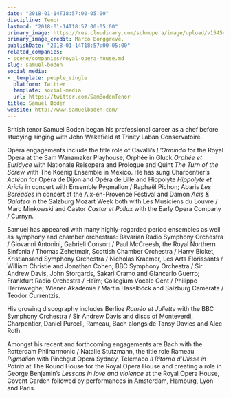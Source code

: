 ```yaml
---
date: "2018-01-14T18:57:00-05:00"
discipline: Tenor
lastmod: "2018-01-14T18:57:00-05:00"
primary_image: https://res.cloudinary.com/schmopera/image/upload/v1545409169/media/webhook-uploads/1515974075202/samuel-boden-1.jpg.jpg
primary_image_credit: Marco Borggreve.
publishDate: "2018-01-14T18:57:00-05:00"
related_companies:
- scene/companies/royal-opera-house.md
slug: samuel-boden
social_media:
- _template: people_single
  platform: Twitter
  template: social-media
  url: https://twitter.com/SamBodenTenor
title: Samuel Boden
website: http://www.samuelboden.com/
---
```


British tenor Samuel Boden began his professional career as a chef before studying singing with John Wakefield at Trinity Laban Conservatoire.

Opera engagements include the title role of Cavalli’s *L’Ormindo* for the Royal Opera at the Sam Wanamaker Playhouse, Orphée in Gluck *Orphée et Euridyce* with Nationale Reisopera and Prologue and Quint *The Turn of the Screw* with The Koenig Ensemble in Mexico. He has sung Charpentier’s *Actéon* for Opéra de Dijon and Opéra de Lille and Hippolyte *Hippolyte et Aricie* in concert with Ensemble Pygmalion / Raphaël Pichon; Abaris *Les Boréades* in concert at the Aix-en-Provence Festival and Damon *Acis & Galatea* in the Salzburg Mozart Week both with Les Musiciens du Louvre / Marc Minkowski and Castor *Castor et Pollux* with the Early Opera Company / Curnyn.

Samuel has appeared with many highly-regarded period ensembles as well as symphony and chamber orchestras: Bavarian Radio Symphony Orchestra / Giovanni Antonini, Gabrieli Consort / Paul McCreesh, the Royal Northern Sinfonia / Thomas Zehetmair, Scottish Chamber Orchestra / Harry Bicket, Kristiansand Symphony Orchestra / Nicholas Kraemer, Les Arts Florissants / William Christie and Jonathan Cohen; BBC Symphony Orchestra / Sir Andrew Davis, John Storgards, Sakari Oramo and Giancarlo Guerro; Frankfurt Radio Orchestra / Haïm; Collegium Vocale Gent / Philippe Herreweghe; Wiener Akademie / Martin Haselböck and Salzburg Camerata / Teodor Currentzis.

His growing discography includes Berlioz *Roméo et Juliette* with the BBC Symphony Orchestra / Sir Andrew Davis and discs of Monteverdi, Charpentier, Daniel Purcell, Rameau, Bach alongside Tansy Davies and Alec Roth.

Amongst his recent and forthcoming engagements are Bach with the Rotterdam Philharmonic / Natalie Stutzmann, the title role Rameau *Pigmalion* with Pinchgut Opera Sydney, Telemaco *Il Ritorno d’Ulisse in Patria* at The Round House for the Royal Opera House and creating a role in George Benjamin’s *Lessons in love and violence* at the Royal Opera House, Covent Garden followed by performances in Amsterdam, Hamburg, Lyon and Paris.
